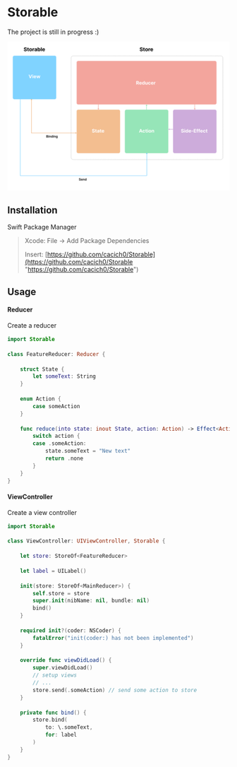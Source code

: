 # Storable

The project is still in progress :)

![Draft](https://github.com/cacich0/Storable/blob/main/Storable.png)

## Installation

Swift Package Manager

> Xcode: File -> Add Package Dependencies
> 
> Insert: [https://github.com/cacich0/Storable](https://github.com/cacich0/Storable "https://github.com/cacich0/Storable")

## Usage

#### Reducer

Create a reducer

```swift
import Storable

class FeatureReducer: Reducer {

    struct State {
        let someText: String
    }

    enum Action {
        case someAction
    }

    func reduce(into state: inout State, action: Action) -> Effect<Action> {
        switch action {
        case .someAction:
            state.someText = "New text"
            return .none
        }
    }
}
```

#### ViewController

Create a view controller

```swift
import Storable

class ViewController: UIViewController, Storable {

    let store: StoreOf<FeatureReducer>
  
    let label = UILabel()
  
    init(store: StoreOf<MainReducer>) {
        self.store = store
        super.init(nibName: nil, bundle: nil)
        bind()
    }
  
    required init?(coder: NSCoder) {
        fatalError("init(coder:) has not been implemented")
    }
  
    override func viewDidLoad() {
        super.viewDidLoad()
        // setup views
        // ...
        store.send(.someAction) // send some action to store
    }
  
    private func bind() {
        store.bind(
            to: \.someText,
            for: label
        )
    }
}
```
